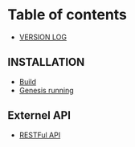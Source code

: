 # Table of contents

* [VERSION LOG](README.md)

## INSTALLATION

* [Build](installation/build.md)
* [Genesis running](installation/genesis-running.md)

## Externel API

* [RESTFul API](externel-api/restful-api.md)

